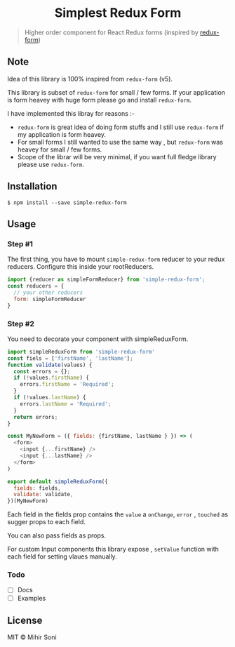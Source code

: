 <h1 align="center">Simplest Redux Form</h1>

> Higher order component for React Redux forms (inspired by [redux-form](https://github.com/erikras/redux-form))

## Note 

Idea of this library is 100% inspired from `redux-form` (v5).

This library is subset of `redux-form` for small / few forms.
If your application is form heavey with huge form please go and install  `redux-form`.

I have implemented this libray for reasons :- 

* `redux-form` is great idea of doing form stuffs and I still use `redux-form` if my application is form heavey.
* For small forms I still wanted to use the same way , but `redux-form` was heavey for small / few forms.
* Scope of the librar will be very minimal, if you want full fledge library please use `redux-form`.

## Installation

```
$ npm install --save simple-redux-form
```

## Usage

### Step #1

The first thing, you have to mount `simple-redux-form` reducer to your redux reducers.
Configure this inside your rootReducers.

```js
import {reducer as simpleFormReducer} from 'simple-redux-form';
const reducers = {
  // your other reducers
  form: simpleFormReducer  
}
```

### Step #2

You need to decorate your component with simpleReduxForm.

```js
import simpleReduxForm from 'simple-redux-form'
const fiels = ['firstName', 'lastName'];
function validate(values) {
  const errors = {};
  if (!values.firstName) {
    errors.firstName = 'Required';
  }
  if (!values.lastName) {
    errors.lastName = 'Required';
  }
  return errors;
}

const MyNewForm = ({ fields: {firstName, lastName } }) => (
  <form>
    <input {...firstName} />
    <input {...lastName} />
  </form>
)

export default simpleReduxForm({
  fields: fields,
  validate: validate,
})(MyNewForm)

```

Each field in the fields prop contains the `value` a `onChange`, `error` , `touched` as sugger props to each field.

You can also pass fields as props.

For custom Input components this library expose , `setValue` function with each field for setting vlaues manually.


### Todo

* [ ] Docs
* [ ] Examples

## License

MIT © Mihir Soni
